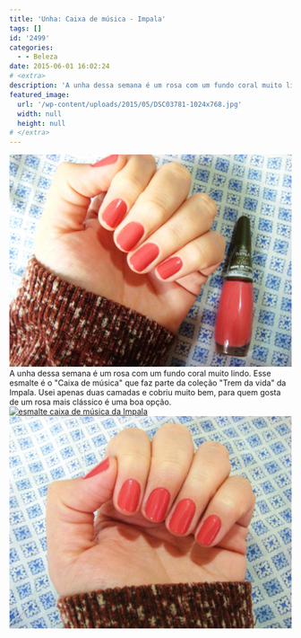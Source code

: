 ```yaml
---
title: 'Unha: Caixa de música - Impala'
tags: []
id: '2499'
categories:
  - - Beleza
date: 2015-06-01 16:02:24
# <extra>
description: 'A unha dessa semana é um rosa com um fundo coral muito lindo. Esse esmalte é o &#8220;Caixa de música&#8221; que faz parte da coleção &#8220;Trem da vida&#8221; da Impala. Usei apenas duas camadas e cobriu muito bem, para quem gosta de um rosa mais clássico é uma boa opção.'
featured_image: 
  url: '/wp-content/uploads/2015/05/DSC03781-1024x768.jpg'
  width: null
  height: null
# </extra>
---
```


[![esmalte: Caixa de música - Impala](/wp-content/uploads/2015/05/DSC03781-1024x768.jpg)](/wp-content/uploads/2015/05/DSC03781.jpg) A unha dessa semana é um rosa com um fundo coral muito lindo. Esse esmalte é o "Caixa de música" que faz parte da coleção "Trem da vida" da Impala. Usei apenas duas camadas e cobriu muito bem, para quem gosta de um rosa mais clássico é uma boa opção. [![esmalte caixa de música da Impala](/wp-content/uploads/2015/05/esmalte-caixa-de-música-da-Impala-1024x768.jpg)](/wp-content/uploads/2015/05/esmalte-caixa-de-música-da-Impala.jpg) [![esmalte rosa com fundo coral](/wp-content/uploads/2015/05/DSC03777-1024x768.jpg)](/wp-content/uploads/2015/05/DSC03777.jpg)

